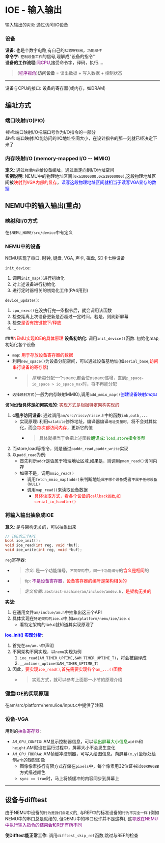 # IOE - 输入输出
输入输出的`实现`: 通过访问I/O设备  
### 设备
**设备**: 也是个数字电路,有自己的`状态寄存器`，`功能部件`  
**命令字**: `控制设备工作`的信号,理解成"设备的指令"  
**设备的工作流程**:<font color=purple>同CPU</font>,接受命令字，译码，执行....  

> (<font color=purple>程序视角</font>)**访问设备** = 读出数据 + 写入数据 + 控制状态  

--- 

设备与CPU的接口: 设备的寄存器(或内存，如DRAM)  

## 编址方式
### 端口映射I/O(PIO)
*特点*:端口映射I/O把端口号作为I/O指令的一部分  
*缺点*: 端口映射I/O能访问的I/O地址空间大小，在设计指令的那一刻就已经决定下来了  


### 内存映射I/O (memory-mapped I/O -- MMIO)
**定义**: 通过`物理内存`给设备编址，通过重定向到I/O地址空间  
**实例说明**: NEMU中的物理地址区间`[0xa1000000,0xa18000000)`,这段物理地址区间被<font color=red>映射到VGA内部的显存</font>，<font color=blue>读写这段物理地址区间就相当于读写VGA显存的数据</font>    


## NEMU中的输入输出(重点)
### 映射和I/O方式
在`$NEMU_HOME/src/device`中有定义  

### NEMU中的设备
NEMU实现了串口, 时钟, 键盘, VGA, 声卡, 磁盘, SD卡七种设备  

`init_device`:  
1. 调用`init_map()`进行初始化  
2. 对上述设备进行初始化  
3. 进行定时器相关的初始化工作(PA4用到)  

`device_update()`:  
1. `cpu_exec()`在没执行完一条指令后，就会调用该函数  
2. 检查距离上次设备更新是否超过一定时间，若是，则刷新屏幕  
3. 检查<font color=red>是否有按键按下/释放</font>  
4. ...

###<font color=red>NEMU实现IOE的具体原理</font> 
**设备初始化**:  调用`init_device()`函数: 初始化map,初始化各个设备  
   - `map`: <font color=red>用于存放设备寄存器的数据</font>  
   - 利用`new_space()`为设备分配空间，可以通过设备基地址(如`serial_base`,<font color=red>访问串行设备的寄存器</font>)  
      - >*原理*:每分配一个space,都会使pspace递增，直到`p_space-io_space > io_space_max`时，将不再能分配  
   - `选择映射方式`(一般为内存映射MMIO),调用`add_mmio_map()`<font color=blue>创建设备映射$maps$</font>   



**访问设备具体是如何实现的**: <font color=brown>实现方式是根据特定架构实现的</font>  
1. **c程序访问设备**: 通过调用`am/src/riscv/riscv.h`中的函数`inb,outb,...`  
   - 实现原理: 利用`valatile`修饰地址，编译器编译`地址变量时`，将不会对其优化，而会<font color=red>每次都访问内存</font>，更新它的值  
      - > 具体就相当于会把上述函数<font color=green>翻译成: `load,store`指令类型</font>  
2. 而store,load等指令，则是通过`paddr_read,paddr_write`实现  
3. 以`padd_read`为例:  
   - 首先判断`addr`是否属于物理地址区域,如果是，则调用`pmem_read()`访问内存  
   - 如果不是，调用`mmio_read()`  
      - 调用`fetch_mmio_map(addr)`来判断地址`属于哪个设备`或者`不属于任何设备(NULL)`  
      - 调用`map_read()`来读取设备数据  
         - <font color=red>具体读取方式，看各个设备的`callback函数`,如`serial_io_handler()`</font>  


### 将输入输出抽象成IOE
**意义**: 是与架构无关的，可以抽象出来  
```c
// IOE的三个API
bool ioe_init();
void ioe_read(int reg, void *buf);
void ioe_write(int reg, void *buf);
```
`reg`寄存器:  
   - > *含义*: 是一个功能编号，`不同架构`中，`同一个功能编号`的<font color=red>含义是相同</font>的  
   - > tip: <font color=purple>不是设备寄存器</font>，<font color=red>设备寄存器的编号是架构相关的</font>  
   - > *定义位置*: `abstract-machine/am/include/amdev.h`，<font color=red>是架构无关的</font>  

**实战**:  
1. 在通用文件`am/inclue/am.h`中抽象出这三个API  
2. 具体实现在`特定架构的ioe.c`中,如`am/platform/nemu/ioe/ioe.c`  
   - 看特定架构的ioe.c就知道其实现原理了  

**<font color=blue>ioe_init() 实现分析</font>**:  
1. 首先在`am/am.h`中声明  
2. 不同架构不同实现，以`nemu`实现为例  
   1. `ioe_read(AM_TIMER_UPTIME,&AM_TIMER_UPTIME_T)`，将会被翻译成  
   2. `__amtimer_uptime(&AM_TIMER_UPTIME_T)`  
3. 因此，<font color=red>要实现`ioe_read()`,首先需要实现各个`am_...()`函数</font>  
   - > 实现方式，就可以参考上面那一小节的原理介绍  

### 键盘IOE的实现原理
在am/src/platform/nemu/ioe/input.c中提供了注释


### 设备-VGA
用到的<font color=purple>抽象寄存器</font>:  
- `AM_GPU_CONFIG`: AM显示控制器信息，可以<font color=green>读出屏幕大小信息</font>`width`和`height`.AM假设在运行过程中，屏幕大小不会发生变化  
- `AM_GPU_FBDRAW`: AM帧缓冲控制器，可写入绘图信息。向屏幕`(x,y)`坐标处绘制`w*h`的矩形图像  
   - 图像像素按行有限方式存储在`pixels`中，每个像素用32位证书以`00RRGGBB`方式描述颜色  
   - `sync == true`时，马上将帧缓冲的内容同步到屏幕上  

---
## 设备与difftest
由于NEMU中设备的`行为是我们自定义`的, 与REF中的标准设备的`行为不完全一样` (例如NEMU中的串口总是就绪的, 但QEMU中的串口也许并不是这样), 这<font color=purple>导致在NEMU中执行输入指令的结果会和REF有所不同</font>  

**使Difftest能正常工作**: 调用`difftest_skip_ref`函数,跳过与REF的检查  





